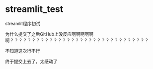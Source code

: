 # streamlit_test
streamlit程序初试

为什么提交了之后GitHub上没反应啊啊啊啊啊啊？？？？？？？？？？？？？？？？？？？？？？？？？？？？？？？？

不知道这次行不行

终于提交上去了，太感动了